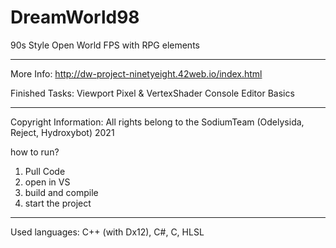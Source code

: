 # DreamWorld98
90s Style Open World FPS with RPG elements

---------------------------------------

More Info:  http://dw-project-ninetyeight.42web.io/index.html


Finished Tasks:
  Viewport
  Pixel & VertexShader
  Console
  Editor Basics
  
  -----------------------------
  
  Copyright Information: 
  All rights belong to the SodiumTeam (Odelysida, Reject, Hydroxybot)
  2021 
  
  
  how to run? 
  1. Pull Code
  2. open in VS
  3. build and compile
  4. start the project
  ----------------------------
  
  Used languages: C++ (with Dx12), C#, C, HLSL
